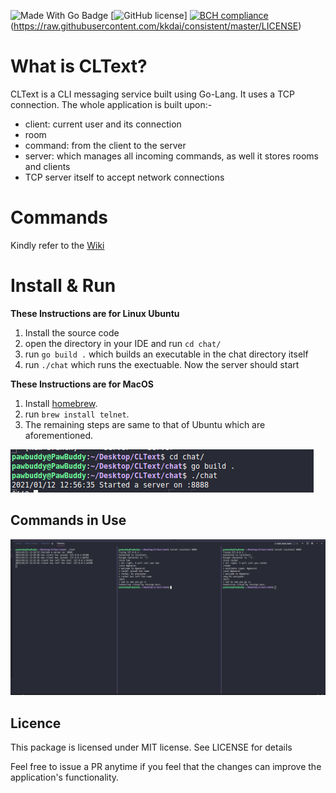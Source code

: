![Made With Go Badge](https://img.shields.io/badge/Made%20with-Go-informational?style=for-the-badge&logo=go)
[![GitHub license](https://img.shields.io/badge/license-MIT-blue.svg?style=for-the-badge&logo=go)]
[![BCH compliance](https://bettercodehub.com/edge/badge/PawBud/CLText?branch=master)](https://bettercodehub.com/)(https://raw.githubusercontent.com/kkdai/consistent/master/LICENSE)

# What is CLText?

CLText is a CLI messaging service built using Go-Lang. It uses a TCP connection.
The whole application is built upon:-

- client: current user and its connection
- room
- command: from the client to the server
- server: which manages all incoming commands, as well it stores rooms and clients
- TCP server itself to accept network connections

# Commands

Kindly refer to the [Wiki](https://github.com/PawBud/CLText/wiki)

# Install & Run
**These Instructions are for Linux Ubuntu**
1. Install the source code 
2. open the directory in your IDE and run `cd chat/`
3. run `go build .` which builds an executable in the chat directory itself
4. run `./chat` which runs the exectuable. Now the server should start

**These Instructions are for MacOS**
1. Install [homebrew](https://brew.sh/).
2. run `brew install telnet`.
3. The remaining steps are same to that of Ubuntu which are aforementioned.

![CLText](images/Server_Start.png)

## Commands in Use

![](images/Server_Functionality.png)

## Licence
This package is licensed under MIT license. See LICENSE for details

Feel free to issue a PR anytime if you feel that the changes can improve the application's functionality.
